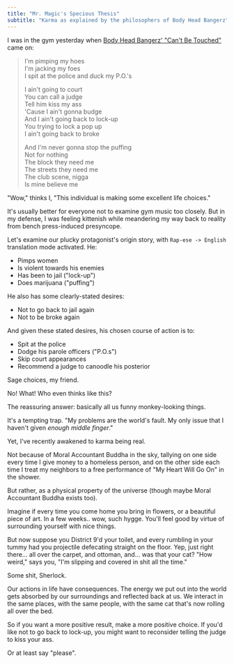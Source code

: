 ```yaml
---
title: "Mr. Magic's Specious Thesis"
subtitle: "Karma as explained by the philosophers of Body Head Bangerz"
---
```


I was in the gym yesterday when [Body Head Bangerz' "Can't Be Touched"](https://youtu.be/VL_ab_ZGJPY?t=44) came on:

> I'm pimping my hoes</br>
> I'm jacking my foes</br>
> I spit at the police and duck my P.O.'s
> 
> I ain't going to court</br>
> You can call a judge</br>
> Tell him kiss my ass</br>
> 'Cause I ain't gonna budge</br>
> And I ain't going back to lock-up</br>
> You trying to lock a pop up</br>
> I ain't going back to broke</br>
> 
> And I'm never gonna stop the puffing</br>
> Not for nothing</br>
> The block they need me</br>
> The streets they need me</br>
> The club scene, nigga</br>
> Is mine believe me

"Wow," thinks I, "This individual is making some excellent life choices."

It's usually better for everyone not to examine gym music too closely. But in my defense, I was feeling kittenish while meandering my way back to reality from bench press-induced presyncope.

Let's examine our plucky protagonist's origin story, with `Rap-ese -> English` translation mode activated. He:

- Pimps women
- Is violent towards his enemies
- Has been to jail ("lock-up")
- Does marijuana ("puffing")

He also has some clearly-stated desires:

- Not to go back to jail again
- Not to be broke again

And given these stated desires, his chosen course of action is to:

- Spit at the police
- Dodge his parole officers ("P.O.s")
- Skip court appearances
- Recommend a judge to canoodle his posterior

Sage choices, my friend.

No! What! Who even thinks like this?

The reassuring answer: basically all us funny monkey-looking things.

It's a tempting trap. "My problems are the world's fault. My only issue that I haven't given _enough middle finger_."

Yet, I've recently awakened to karma being real. 

Not because of Moral Accountant Buddha in the sky, tallying on one side every time I give money to a homeless person, and on the other side each time I treat my neighbors to a free performance of "My Heart Will Go On" in the shower.

But rather, as a physical property of the universe (though maybe Moral Accountant Buddha exists too).

Imagine if every time you come home you bring in flowers, or a beautiful piece of art. In a few weeks.. wow, such hygge. You'll feel good by virtue of surrounding yourself with nice things.

But now suppose you District 9'd your toilet, and every rumbling in your tummy had you projectile defecating straight on the floor. Yep, just right there... all over the carpet, and ottoman, and... was that your cat? "How weird," says you, "I'm slipping and covered in shit all the time."

Some shit, Sherlock.

Our actions in life have consequences. The energy we put out into the world gets absorbed by our surroundings and reflected back at us. We interact in the same places, with the same people, with the same cat that's now rolling all over the bed.

So if you want a more positive result, make a more positive choice. If you'd like not to go back to lock-up, you might want to reconsider telling the judge to kiss your ass.

Or at least say "please".

<!--
Tedi notes:
- Small smile
- "Reads like a poem"
Point of confusion: 'hood without the ending apostrophe was confusing, wasn't sure what hygge
"My problems are the world's fault...."  -> Tedi thought that I was referencing the song
Liked, "basically all us funny monkey-looking things"
Liked the "Some shit, Sherlock" right after "I'm slipping and covered in shit all the time" (T: "this is poetic, funny")
"I know the District 9 reference, but I wonder how many of your audience know the reference"

"My favorite part is that it's a different writing style from your previous writings... more stream of conscious, witty"
Message is clear: not complicated
-->
